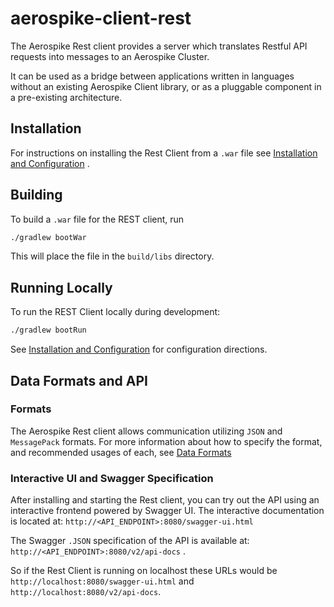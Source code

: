# aerospike-client-rest

The Aerospike Rest client provides a server which translates Restful API requests into messages to an Aerospike Cluster.

It can be used as a bridge between applications written in languages without an existing Aerospike Client library, or as a pluggable component in a pre-existing architecture.

## Installation

For instructions on installing the Rest Client from a `.war` file see [Installation and Configuration](./docs/installation-and-config.md) .

## Building

To build a `.war` file for the REST client, run

```sh
./gradlew bootWar
```

This will place the file in the `build/libs` directory.

## Running Locally

To run the REST Client locally during development:

```sh
./gradlew bootRun
```

See [Installation and Configuration](./docs/installation-and-config.md) for configuration directions.

## Data Formats and API

### Formats

The Aerospike Rest client allows communication utilizing `JSON` and `MessagePack` formats. For more information about how to specify the format, and recommended usages of each, see [Data Formats](./data-formats.md)

### Interactive UI and Swagger Specification

After installing and starting the Rest client, you can try out the API using an interactive frontend powered by Swagger UI. The interactive documentation is located at: `http://<API_ENDPOINT>:8080/swagger-ui.html`

The Swagger `.JSON` specification of the API is available at: `http://<API_ENDPOINT>:8080/v2/api-docs` .

So if the Rest Client is running on localhost these URLs would be `http://localhost:8080/swagger-ui.html` and `http://localhost:8080/v2/api-docs`.